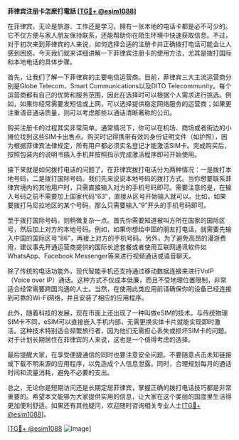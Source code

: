 **菲律宾注册卡怎麽打電話 [[TG💪+ @esim1088](https://t.me/s/esim1088)]**

在菲律宾，无论是旅游、工作还是学习，拥有一张本地的电话卡都是必不可少的。它不仅方便与家人朋友保持联系，还能帮助你在陌生环境中快速获取信息。不过，对于初次来到菲律宾的人来说，如何选择合适的注册卡并正确拨打电话可能会让人感到困惑。今天我们就来详细讲解一下菲律宾注册卡的使用方法，尤其是拨打国际和本地电话的具体步骤。

首先，让我们了解一下菲律宾的主要电信运营商。目前，菲律宾三大主流运营商分别是Globe Telecom、Smart Communications以及DITO Telecommunity。每个运营商都有自己的优势和服务范围，因此在选择时可以根据个人需求进行挑选。例如，如果你经常需要发短信或上网，可以选择提供稳定网络服务的运营商；如果更注重语音通话质量，则可以考虑那些以通话清晰著称的公司。

购买注册卡的过程其实非常简单。通常情况下，你可以在机场、商场或者街边的小摊位找到这些SIM卡出售点。购买时记得携带有效的身份证明文件（如护照），因为根据菲律宾法律规定，所有用户都必须实名登记才能激活SIM卡。完成购买后，按照包装内的说明书插入手机并按照指示完成激活程序即可开始使用。

接下来就是如何拨打电话的问题了。在菲律宾拨打电话分为两种情况：一是拨打本地号码，二是拨打国际号码。我们先来说说本地号码的拨打方式。当你想要联系菲律宾境内的其他用户时，只需直接输入对方的手机号码即可。需要注意的是，在输入号码之前不需要加上国家代码“63”，直接从区号开始输入就可以。比如，如果要拨打马尼拉地区的某个号码，那么只需要输入“9”开头的手机号码即可。

至于拨打国际号码，则稍微复杂一点。首先你需要知道被叫方所在国家的国际区号，然后加上对方的本地号码。例如，如果你想给中国的朋友打电话，就需要先输入中国的国际区号“86”，再接上对方的手机号码。另外，为了避免高昂的漫游费用，建议事先开通运营商提供的国际长途套餐或者使用互联网通讯软件如WhatsApp、Facebook Messenger等来进行视频通话或语音聊天。

除了传统的电话功能外，现代智能手机还支持通过移动数据连接来进行VoIP（Voice over IP）通话。这种方式不仅成本低廉，而且不受地理位置限制，非常适合经常需要跨国沟通的人士。当然，在使用此类应用前请确保你的设备已经连接到可靠的Wi-Fi网络，并且安装了相应的应用程序。

此外，随着科技的发展，现在市面上还出现了一种叫做eSIM的技术。与传统物理SIM卡不同，eSIM可以直接嵌入手机内部，无需更换实体卡片就能实现即时激活。这种技术特别适合频繁旅行者，因为他们无需担心丢失或损坏SIM卡的问题。对于计划长期居住在菲律宾的人来说，这也是一个值得考虑的选择。

最后提醒大家，在享受便捷通信的同时也要注意安全问题。不要随意点击未知链接或下载不明来源的应用程序，以免造成个人信息泄露。同时，合理规划每月的通话时间和流量消耗，避免不必要的支出。

总之，无论你是短期访问还是长期定居菲律宾，掌握正确的拨打电话技巧都是非常重要的。希望本文能够为大家提供实用的信息，让大家在这个美丽的国度里生活得更加便利舒适。如果还有其他疑问，欢迎随时咨询相关专业人士[[TG💪+ @esim1088](https://t.me/s/esim1088)]。

[[TG💪+ @esim1088](https://t.me/s/esim1088) ![Image](https://i.postimg.cc/4NQfJmqS/Snipaste-2025-05-13-00-14-12.png)]